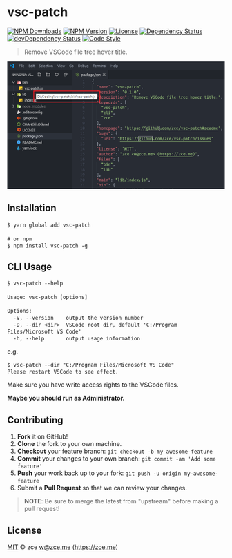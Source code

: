 # vsc-patch

[![NPM Downloads][downloads-image]][downloads-url]
[![NPM Version][version-image]][version-url]
[![License][license-image]][license-url]
[![Dependency Status][dependency-image]][dependency-url]
[![devDependency Status][devdependency-image]][devdependency-url]
[![Code Style][style-image]][style-url]

> Remove VSCode file tree hover title.

![](screenshot.png)

## Installation

```shell
$ yarn global add vsc-patch

# or npm
$ npm install vsc-patch -g
```

## CLI Usage

```shell
$ vsc-patch --help

Usage: vsc-patch [options]

Options:
  -V, --version    output the version number
  -D, --dir <dir>  VSCode root dir, default 'C:/Program Files/Microsoft VS Code'
  -h, --help       output usage information
```

e.g.

```shell
$ vsc-patch --dir "C:/Program Files/Microsoft VS Code"
Please restart VSCode to see effect.
```

Make sure you have write access rights to the VSCode files.

**Maybe you should run as Administrator.**

## Contributing

1. **Fork** it on GitHub!
2. **Clone** the fork to your own machine.
3. **Checkout** your feature branch: `git checkout -b my-awesome-feature`
4. **Commit** your changes to your own branch: `git commit -am 'Add some feature'`
5. **Push** your work back up to your fork: `git push -u origin my-awesome-feature`
6. Submit a **Pull Request** so that we can review your changes.

> **NOTE**: Be sure to merge the latest from "upstream" before making a pull request!

## License

[MIT](LICENSE) &copy; zce <w@zce.me> (https://zce.me)



[downloads-image]: https://img.shields.io/npm/dm/vsc-patch.svg
[downloads-url]: https://npmjs.org/package/vsc-patch
[version-image]: https://img.shields.io/npm/v/vsc-patch.svg
[version-url]: https://npmjs.org/package/vsc-patch
[license-image]: https://img.shields.io/github/license/zce/vsc-patch.svg
[license-url]: https://github.com/zce/vsc-patch/blob/master/LICENSE
[dependency-image]: https://img.shields.io/david/zce/vsc-patch.svg
[dependency-url]: https://david-dm.org/zce/vsc-patch
[devdependency-image]: https://img.shields.io/david/dev/zce/vsc-patch.svg
[devdependency-url]: https://david-dm.org/zce/vsc-patch?type=dev
[style-image]: https://img.shields.io/badge/code_style-standard-brightgreen.svg
[style-url]: https://standardjs.com
